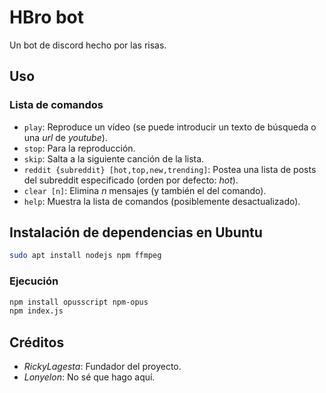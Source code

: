 # HBro bot
Un bot de discord hecho por las risas.

## Uso

### Lista de comandos
* `play`: Reproduce un vídeo (se puede introducir un texto de búsqueda o una *url* de *youtube*).
* `stop`: Para la reproducción.
* `skip`: Salta a la siguiente canción de la lista.
* `reddit {subreddit} [hot,top,new,trending]`: Postea una lista de posts del subreddit especificado (orden por defecto: *hot*).
* `clear [n]`: Elimina *n* mensajes (y también el del comando).
* `help`: Muestra la lista de comandos (posiblemente desactualizado). 

## Instalación de dependencias en Ubuntu
```bash
sudo apt install nodejs npm ffmpeg
```

### Ejecución
```sh
npm install opusscript npm-opus
npm index.js
```

## Créditos
* *RickyLagesta*: Fundador del proyecto.
* *Lonyelon*: No sé que hago aquí.
